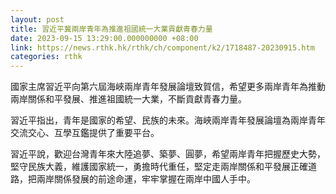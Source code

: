 ```yaml
---
layout: post
title: 習近平冀兩岸青年為推進祖國統一大業貢獻青春力量
date: 2023-09-15 13:29:00.000000000 +08:00
link: https://news.rthk.hk/rthk/ch/component/k2/1718487-20230915.htm
categories: rthk
---
```


國家主席習近平向第六屆海峽兩岸青年發展論壇致賀信，希望更多兩岸青年為推動兩岸關係和平發展、推進祖國統一大業，不斷貢獻青春力量。

習近平指出，青年是國家的希望、民族的未來。海峽兩岸青年發展論壇為兩岸青年交流交心、互學互鑑提供了重要平台。

習近平說，歡迎台灣青年來大陸追夢、築夢、圓夢，希望兩岸青年把握歷史大勢，堅守民族大義，維護國家統一，勇擔時代重任，堅定走兩岸關係和平發展正確道路，把兩岸關係發展的前途命運，牢牢掌握在兩岸中國人手中。
